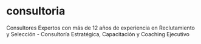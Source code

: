 # consultoria
Consultores Expertos con más de 12 años de experiencia en Reclutamiento y Selección - Consultoría Estratégica, Capacitación y Coaching Ejecutivo 
